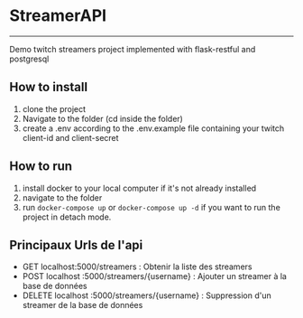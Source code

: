 # StreamerAPI

---
Demo twitch streamers project implemented with flask-restful and postgresql

## How to install

1. clone the project
2. Navigate to the folder (cd inside the folder)
3. create a .env according to the .env.example file containing your twitch client-id and client-secret


## How to run

1. install docker to your local computer if it's not already installed
2. navigate to the folder
3. run `docker-compose up` or `docker-compose up -d` if you want to run the project in detach mode.


## Principaux Urls de l'api
 - GET localhost:5000/streamers :  Obtenir la liste des streamers
 - POST localhost :5000/streamers/{username} : Ajouter un streamer à la base de données
 - DELETE localhost :5000/streamers/{username} : Suppression d'un streamer de la base de données